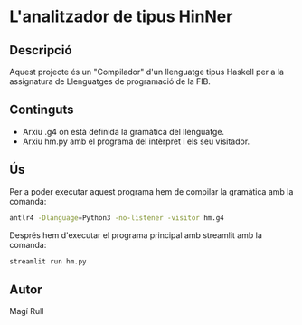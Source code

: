 # L'analitzador de tipus HinNer

## Descripció
Aquest projecte és un "Compilador" d'un llenguatge tipus Haskell per a la assignatura de Llenguatges de programació de la FIB.

## Continguts

- Arxiu .g4 on està definida la gramàtica del llenguatge.
- Arxiu hm.py amb el programa del intèrpret i els seu visitador.

## Ús

Per a poder executar aquest programa hem de compilar la gramàtica amb la comanda:

```bash
antlr4 -Dlanguage=Python3 -no-listener -visitor hm.g4

```
Després hem d'executar el programa principal amb streamlit amb la comanda:

```bash
streamlit run hm.py
```

## Autor

Magí Rull